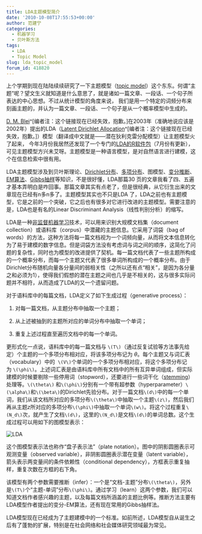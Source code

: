```yaml
---
title: LDA主题模型简介
date: '2010-10-08T17:55:53+00:00'
author: 范建宁
categories:
  - 机器学习
  - 贝叶斯方法
tags:
  - LDA
  - Topic Model
slug: lda_topic_model
forum_id: 418820
---
```


上个学期到现在陆陆续续研究了一下主题模型（[topic model](https://en.wikipedia.org/wiki/Topic_model)）这个东东。何谓“主题”呢？望文生义就知道是什么意思了，就是诸如一篇文章、一段话、一个句子所表达的中心思想。不过从统计模型的角度来说， 我们是用一个特定的词频分布来刻画主题的，并认为一篇文章、一段话、一个句子是从一个概率模型中生成的。

[D. M. Blei](http://www.cs.princeton.edu/~blei/)^[编者注：这个链接现在已经失效，抱歉。]在2003年（准确地说应该是2002年）提出的LDA（[Latent Dirichlet Allocation](http://www.cs.princeton.edu/~blei/papers/BleiNgJordan2003.pdf)^[编者注：这个链接现在已经失效，抱歉。]）模型（翻译成中文就是——潜在狄利克雷分配模型）让主题模型火了起来， 今年3月份我居然还发现了一个专门的[LDA的R软件包](https://cran.r-project.org/web/packages/lda/)（7月份有更新），可见主题模型方兴未艾呀。主题模型是一种语言模型，是对自然语言进行建模，这个在信息检索中很有用。

LDA主题模型涉及到贝叶斯理论、[Dirichlet分布](https://en.wikipedia.org/wiki/Dirichlet_distribution)、[多项分布](https://en.wikipedia.org/wiki/Multinomial_distribution)、图模型、[变分推断](https://en.wikipedia.org/wiki/Variational_Bayes)、[EM算法](https://en.wikipedia.org/wiki/EM_algorithm)、[Gibbs抽样](https://en.wikipedia.org/wiki/Gibbs_sampling)等知识，不是很好懂，LDA那篇30 页的文章我看了四、五遍才基本弄明白是咋回事。那篇文章其实有点老了，但是很经典，从它衍生出来的文章现在已经有n多n多了。主题模型其实也不只是LDA 了，LDA之前也有主题模型，它是之前的一个突破，它之后也有很多对它进行改进的主题模型。需要注意的是，LDA也是有名的Linear Discriminant Analysis（线性判别分析）的缩写。

LDA是一种[非监督机器学习](https://en.wikipedia.org/wiki/Unsupervised_learning)技术，可以用来识别大规模文档集（document collection）或语料库（corpus）中潜藏的主题信息。它采用了词袋（bag of words）的方法，这种方法将每一篇文档视为一个词频向量，从而将文本信息转化为了易于建模的数字信息。但是词袋方法没有考虑词与词之间的顺序，这简化了问题的复杂性，同时也为模型的改进提供了契机。每一篇文档代表了一些主题所构成的一个概率分布，而每一个主题又代表了很多单词所构成的一个概率分布。由于 Dirichlet分布随机向量各分量间的弱相关性（之所以还有点“相关”，是因为各分量之和必须为1），使得我们假想的潜在主题之间也几乎是不相关的，这与很多实际问题并不相符，从而造成了LDA的又一个遗留问题。

对于语料库中的每篇文档，LDA定义了如下生成过程（generative process）：

1. 对每一篇文档，从主题分布中抽取一个主题；

1. 从上述被抽到的主题所对应的单词分布中抽取一个单词；

1. 重复上述过程直至遍历文档中的每一个单词。
  
更形式化一点说，语料库中的每一篇文档与 `\(T\)`（通过反复试验等方法事先给定）个主题的一个多项分布相对应，将该多项分布记为 $\theta$。每个主题又与词汇表（vocabulary）中的  `\(V\)`个单词的一个多项分布相对应，将这个多项分布记为 `\(\phi\)`。上述词汇表是由语料库中所有文档中的所有互异单词组成，但实际建模的时候要剔除一些停用词（stopword），还要进行一些词干化（[stemming](https://en.wikipedia.org/wiki/Stemming)）处理等。`\(\theta\)` 和`\(\phi\)`分别有一个带有超参数（hyperparameter）`\(\alpha\)`和`\(\beta\)`的Dirichlet先验分布。对于一篇文档`\(d\)`中的每一个单词，我们从该文档所对应的多项分布`\(\theta\)`中抽取一个主题`\(z\)`，然后我们再从主题$z$所对应的多项分布`\(\phi\)`中抽取一个单词`\(w\)`。将这个过程重复`\(N_d\)`次，就产生了文档`\(d\)`，这里的`\(N_d\)`是文档`\(d\)`的单词总数。这个生成过程可以用如下的图模型表示：

![LDA](https://uploads.cosx.org/2010/10/LDA.png) 
  
这个图模型表示法也称作“盘子表示法”（plate notation）。图中的阴影圆圈表示可观测变量（observed variable），非阴影圆圈表示潜在变量（latent variable），箭头表示两变量间的条件依赖性（conditional dependency），方框表示重复抽样，重复次数在方框的右下角。

该模型有两个参数需要推断（infer）：一个是“文档-主题”分布`\(\theta\)`，另外是`\(T\)`个“主题-单词”分布`\(\phi\)`。通过学习（learn）这两个参数，我们可以知道文档作者感兴趣的主题，以及每篇文档所涵盖的主题比例等。推断方法主要有LDA模型作者提出的变分-EM算法，还有现在常用的Gibbs抽样法。

LDA模型现在已经成为了主题建模中的一个标准。如前所述，LDA模型自从诞生之后有了蓬勃的扩展，特别是在社会网络和社会媒体研究领域最为常见。
